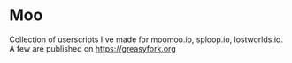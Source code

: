# Moo

Collection of userscripts I've made for moomoo.io, sploop.io, lostworlds.io. A few are published on https://greasyfork.org
